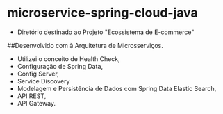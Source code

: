 # microservice-spring-cloud-java
- Diretório destinado ao Projeto "Ecossistema de E-commerce" 

##Desenvolvido com à Arquitetura de Microsserviços.

- Utilizei o conceito de Health Check, 
- Configuração de Spring Data, 
- Config Server,
- Service Discovery
- Modelagem e Persistência de Dados com Spring Data Elastic Search,
- API REST,
- API Gateway.  

